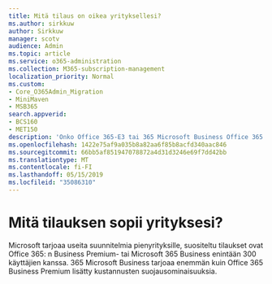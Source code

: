 ```yaml
---
title: Mitä tilaus on oikea yrityksellesi?
ms.author: sirkkuw
author: Sirkkuw
manager: scotv
audience: Admin
ms.topic: article
ms.service: o365-administration
ms.collection: M365-subscription-management
localization_priority: Normal
ms.custom:
- Core_O365Admin_Migration
- MiniMaven
- MSB365
search.appverid:
- BCS160
- MET150
description: 'Onko Office 365-E3 tai 365 Microsoft Business Office 365: n Business Premium kattokuljettimen yrityksen oikea.'
ms.openlocfilehash: 1422e75af9a035b8a82aa6f85b8acfd340aac846
ms.sourcegitcommit: 66bb5af851947078872a4d31d3246e69f7dd42bb
ms.translationtype: MT
ms.contentlocale: fi-FI
ms.lasthandoff: 05/15/2019
ms.locfileid: "35086310"
---
```

# <a name="what-subscription-is-right-for-your-small-business"></a>Mitä tilauksen sopii yrityksesi?

Microsoft tarjoaa useita suunnitelmia pienyrityksille, suositeltu tilaukset ovat Office 365: n Business Premium- tai Microsoft 365 Business enintään 300 käyttäjien kanssa. 365 Microsoft Business tarjoaa enemmän kuin Office 365 Business Premium lisätty kustannusten suojausominaisuuksia.